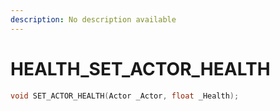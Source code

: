 ```yaml
---
description: No description available 
---
```


# HEALTH\_SET_ACTOR_HEALTH

```cpp
void SET_ACTOR_HEALTH(Actor _Actor, float _Health);
```